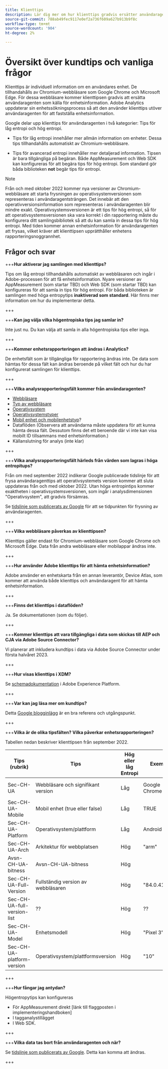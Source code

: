 ```yaml
---
title: Klienttips
description: Lär dig mer om hur klienttips gradvis ersätter användaragenten som källa för enhetsinformation.
source-git-commit: 788ab49fec9117e0ef2a736f609a627b913b9f8c
workflow-type: tm+mt
source-wordcount: '904'
ht-degree: 2%

---
```



# Översikt över kundtips och vanliga frågor

Klienttips är individuell information om en användares enhet. De tillhandahålls av Chromium-webbläsare som Google Chrome och Microsoft Edge. För dessa webbläsare kommer klienttipsen gradvis att ersätta användaragenten som källa för enhetsinformation. Adobe Analytics uppdaterar sin enhetssökningsprocess så att den använder klienttips utöver användaragenten för att fastställa enhetsinformation.

Google delar upp klienttips för användaragenten i två kategorier: Tips för låg entropi och hög entropi.

* Tips för låg entropi innehåller mer allmän information om enheter. Dessa tips tillhandahålls automatiskt av Chromium-webbläsare.

* Tips för avancerad entropi innehåller mer detaljerad information. Tipsen är bara tillgängliga på begäran. Både AppMeasurement och Web SDK kan konfigureras för att begära tips för hög entropi. Som standard gör båda biblioteken **not** begär tips för entropi.

>[!NOTE]
>
>Från och med oktober 2022 kommer nya versioner av Chromium-webbläsare att starta frysningen av operativsystemversionen som representeras i användaragentsträngen. Det innebär att den operativversionsinformation som representeras i användaragenten blir mindre exakt. Operativsystemsversionen är ett tips för hög entropi, så för att operativsystemsversionen ska vara korrekt i din rapportering måste du konfigurera ditt samlingsbibliotek så att du kan samla in dessa tips för hög entropi. Med tiden kommer annan enhetsinformation för användaragenten att frysas, vilket kräver att klienttipsen upprätthåller enhetens rapporteringsnoggrannhet.

## Frågor och svar

+++**Hur aktiverar jag samlingen med klienttips?**

Tips om låg entropi tillhandahålls automatiskt av webbläsaren och ingår i Adobe-processen för att få enhetsinformation. Nyare versioner av AppMeasurement (som startar TBD) och Web SDK (som startar TBD) kan konfigureras för att samla in tips för hög entropi. För båda biblioteken är samlingen med höga entropytips **inaktiverad som standard**. Här finns mer information om hur du implementerar detta.

+++

+++**Kan jag välja vilka högentropiska tips jag samlar in?**

Inte just nu. Du kan välja att samla in alla högentropiska tips eller inga.

+++

+++**Kommer enhetsrapporteringen att ändras i Analytics?**

De enhetsfält som är tillgängliga för rapportering ändras inte. De data som hämtas för dessa fält kan ändras beroende på vilket fält och hur du har konfigurerat samlingen för klienttips.

+++

+++**Vilka analysrapporteringsfält kommer från användaragenten?**

* [Webbläsare](https://experienceleague.adobe.com/docs/analytics/components/dimensions/browser.html?lang=en)
* [Typ av webbläsare](https://experienceleague.adobe.com/docs/analytics/components/dimensions/browser-type.html?lang=en)
* [Operativsystem](https://experienceleague.adobe.com/docs/analytics/components/dimensions/operating-systems.html?lang=en)
* [Operativsystemstyper](https://experienceleague.adobe.com/docs/analytics/components/dimensions/operating-system-types.html?lang=en)
* [Mobil enhet och mobilenhetstyp](https://experienceleague.adobe.com/docs/analytics/components/dimensions/mobile-dimensions.html?lang=en)?
* Dataflöden (Observera att användarna måste uppdatera för att kunna hämta dessa fält. Dessutom finns det ett beroende där vi inte kan visa mobilt ID tillsammans med enhetsinformation.)
* Källanslutning för analys (inte klar)

+++

+++**Vilka analysrapporteringsfält härleds från värden som lagras i höga entropitups?**

Från om med september 2022 indikerar Google publicerade tidslinje för att frysa användaragenttips att operativsystemets version kommer att sluta uppdateras från och med oktober 2022. Utan höga entropintips kommer exaktheten i operativsystemsversionen, som ingår i analysdimensionen &quot;Operativsystem&quot;, att gradvis försämras.

Se [tidslinje som publicerats av Google](https://blog.chromium.org/2021/09/user-agent-reduction-origin-trial-and-dates.html) för att se tidpunkten för frysning av användaragenten.

+++

+++**Vilka webbläsare påverkas av klienttipsen?**

Klienttips gäller endast för Chromium-webbläsare som Google Chrome och Microsoft Edge. Data från andra webbläsare eller mobilappar ändras inte.

+++

+++**Hur använder Adobe klienttips för att hämta enhetsinformation?**

Adobe använder en enhetskarta från en annan leverantör, Device Atlas, som kommer att använda både klienttips och användaragent för att hämta enhetsinformation.

+++

+++**Finns det klienttips i dataflöden?**

Ja. Se dokumentationen (som du följer).

+++

+++**Kommer klienttips att vara tillgängliga i data som skickas till AEP och CJA via Adobe Source Connector?**

Vi planerar att inkludera kundtips i data via Adobe Source Connector under första halvåret 2023.

+++

+++**Hur visas klienttips i XDM?**

Se [schemadokumentation](https://github.com/adobe/xdm/blob/master/components/datatypes/browserdetails.schema.json#L121) i Adobe Experience Platform.

+++

+++**Var kan jag läsa mer om kundtips?**

Detta [Google blogginlägg](https://web.dev/user-agent-client-hints/) är en bra referens och utgångspunkt.

+++

+++**Vilka är de olika tipsfälten? Vilka påverkar enhetsrapporteringen?**

Tabellen nedan beskriver klienttipsen från september 2022.

| Tips (rubrik) | Tips | Hög eller låg Entropi | Exempel | Rapporteringsfält för analyser |
| --- | --- | --- | --- | --- |
| Sec-CH-UA | Webbläsare och signifikant version | Låg | Google Chrome 84 | [Webbläsare](https://experienceleague.adobe.com/docs/analytics/components/dimensions/browser.html?lang=en) och [Typ av webbläsare](https://experienceleague.adobe.com/docs/analytics/components/dimensions/browser-type.html?lang=en) |
| Sec-CH-UA-Mobile | Mobil enhet (true eller false) | Låg | TRUE | [Mobil enhet och mobilenhetstyp](https://experienceleague.adobe.com/docs/analytics/components/dimensions/mobile-dimensions.html?lang=en)? |
| Sec-CH-UA-Platform | Operativsystem/plattform | Låg | Android | [Operativsystem](https://experienceleague.adobe.com/docs/analytics/components/dimensions/operating-systems.html?lang=en) |
| Sec-CH-UA-Arch | Arkitektur för webbplatsen | Hög | &quot;arm&quot; | Ingen? |
| Avsn-CH-UA-bitness | Avsn-CH-UA-bitness | Hög |  | Ingen? |
| Sec-CH-UA-Full-Version | Fullständig version av webbläsaren | Hög | &quot;84.0.4143.2&quot; | Ingen? |
| Sec-CH-UA-full-version-list | ?? | Hög | ?? | Ingen? |
| Sec-CH-UA-Model | Enhetsmodell | Hög | &quot;Pixel 3&quot; | Ingen? |
| Sec-CH-UA-platform-version | Operativsystem/plattformsversion | Hög | &quot;10&quot; | [Operativsystem](https://experienceleague.adobe.com/docs/analytics/components/dimensions/operating-systems.html?lang=en) |

+++

+++**Hur fångar jag antydan?**

Högentropytips kan konfigureras

* För AppMeasurement direkt [länk till flaggposten i implementeringshandboken]
* I tagganalystillägget
* I Web SDK.

+++

+++**Vilka data tas bort från användaragenten och när?**

Se [tidslinje som publicerats av Google](https://blog.chromium.org/2021/09/user-agent-reduction-origin-trial-and-dates.html). Detta kan komma att ändras.

+++